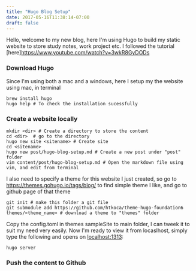 ```yaml
---
title: "Hugo Blog Setup"
date: 2017-05-16T11:38:14-07:00
draft: false
---
```


Hello, welcome to my new blog, here I'm using Hugo to build my static website to store study notes, work project etc.
I followed the tutorial [here]<https://www.youtube.com/watch?v=3wkR8GyDODs>

### Download Hugo
Since I'm using both a mac and a windows, here I setup my the website using mac, in terminal  
```  
brew install hugo  
hugo help # To check the installation sucessfully
```

### Create a website locally
```  
mkdir <dir> # Create a directory to store the content
cd <dir>  # go to the directory
hugo new site <sitename> # Create site
cd <sitename>
hugo new post/hugo-blog-setup.md # Create a new post under "post" folder
vim content/post/hugo-blog-setup.md # Open the markdown file using vim, and edit from terminal
```  
I also need to specify a theme for this website I just created, so go to <https://themes.gohugo.io/tags/blog/> to find simple theme I like, and go to github page of that theme  
```  
git init # make this folder a git file
git submodule add https://github.com/htkoca/theme-hugo-foundation6 themes/<theme_name> # download a theme to "themes" folder  
```  
Copy the config.toml in themes sampleSite to main folder, I can tweek it to suit my need very easily. Now I'm ready to view it from locaslhost, simply type the following and opens on <localhost:1313>:  
```
hugo server
```  

### Push the content to Github

